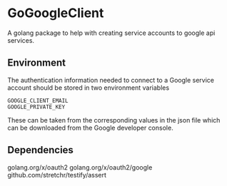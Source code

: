 # GoGoogleClient

A golang package to help with creating service accounts to google api services.

## Environment

The authentication information needed to connect to a Google service account should be stored in two environment variables

```
GOOGLE_CLIENT_EMAIL
GOOGLE_PRIVATE_KEY
```

These can be taken from the corresponding values in the json file which can be downloaded from the Google developer console.

## Dependencies

golang.org/x/oauth2
golang.org/x/oauth2/google
github.com/stretchr/testify/assert